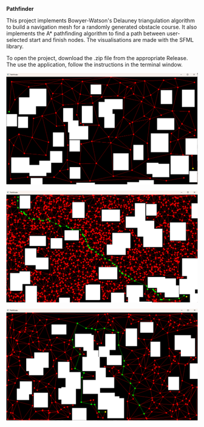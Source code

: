 **Pathfinder** 

This project implements Bowyer-Watson's Delauney triangulation algorithm to build a navigation mesh for a randomly generated obstacle course. It also implements the A* pathfinding algorithm to find a path between user-selected start and finish nodes. The visualisations are made with the SFML library. 

To open the project, download the .zip file from the appropriate Release. 
The use the application, follow the instructions in the terminal window. 

![Screenshot](screenshots/100.png)

![Screenshot](screenshots/path1.png)

![Screenshot](screenshots/path2.png)

